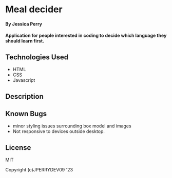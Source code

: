 # Meal decider 

#### By Jessica Perry

#### Application for people interested in coding to decide which language they should learn first.

## Technologies Used

* HTML
* CSS
* Javascript

## Description



## Known Bugs

* minor styling issues surrounding box model and images
* Not responsive to devices outside desktop.

## License

MIT

Copyright (c)JPERRYDEV09 '23
